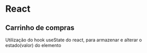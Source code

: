 # React

## Carrinho de compras

Utilização do hook useState do react, para armazenar e alterar o estado(valor) do elemento